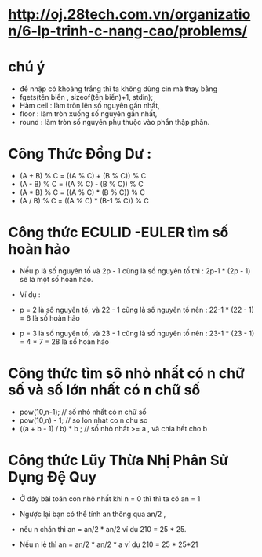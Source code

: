 # http://oj.28tech.com.vn/organization/6-lp-trinh-c-nang-cao/problems/
# chú ý
  - để nhập có khoảng trắng thì ta không dùng cin mà thay bằng
  - fgets(tên biến , sizeof(tên biến)+1, stdin);
  - Hàm ceil : làm tròn lên số nguyên gần nhất,
  -  floor : làm tròn xuống số nguyên gần nhất,
  -  round : làm tròn số nguyên phụ thuộc vào phần thập phân.
# Công Thức Đồng Dư :

  - (A + B) % C = ((A % C) + (B % C)) % C
  - (A - B) % C = ((A % C) - (B % C)) % C
  - (A * B) % C = ((A % C) * (B % C)) % C
  - (A / B) % C = ((A % C) * (B-1 % C)) % C
# Công thức ECULID -EULER tìm số hoàn hảo
  - Nếu p là số nguyên tố và 2p - 1 cũng là số nguyên tố thì : 2p-1 * (2p - 1) sẽ là một số hoàn hảo.

  - Ví dụ :

  - p = 2 là số nguyên tố, và 22 - 1 cũng là số nguyên tố nên : 22-1 * (22 - 1) = 6 là số hoàn hảo

  - p = 3 là số nguyên tố, và 23 - 1 cũng là số nguyên tố nên : 23-1 * (23 - 1) = 4 * 7 = 28 là số hoàn hảo
# Công thức tìm sô nhỏ nhất có n chữ số và số lớn nhất có n chữ số
  -  pow(10,n-1); // số nhỏ nhất có n chữ số
  -  pow(10,n) - 1; // so lon nhat co n chu so
  -  ((a + b - 1) / b) * b ; // số nhỏ nhất >= a , và chia hết cho b
# Công thức Lũy Thừa Nhị Phân Sử Dụng Đệ Quy
  -  Ở đây bài toán con nhỏ nhất khi n = 0 thì thì ta có an = 1

  -  Ngược lại bạn có thể tính an thông qua an/2 ,
  -  nếu n chẵn thì an = an/2 * an/2 ví dụ 210 = 25 * 25.
  -  Nếu n lẻ thì an = an/2 * an/2 * a ví dụ 210 = 25 * 25*21
